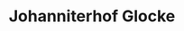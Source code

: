 ---
title: "Johanniterhof Glocke"
url: /rothenburg-ob-der-tauber/johanniterhof-glocke/
shop: Getränke
---